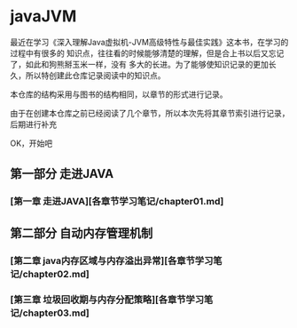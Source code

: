 # javaJVM

   最近在学习《深入理解Java虚拟机-JVM高级特性与最佳实践》这本书，在学习的过程中有很多的
知识点，往往看的时候能够清楚的理解，但是合上书以后又忘记了，如此和狗熊掰玉米一样，没有
多大的长进。为了能够使知识记录的更加长久，所以特创建此仓库记录阅读中的知识点。

   本仓库的结构采用与图书的结构相同，以章节的形式进行记录。

   由于在创建本仓库之前已经阅读了几个章节，所以本次先将其章节索引进行记录，后期进行补充

   OK，开始吧

## 第一部分 走进JAVA

### [第一章 走进JAVA][各章节学习笔记/chapter01.md]

## 第二部分 自动内存管理机制

### [第二章 java内存区域与内存溢出异常][各章节学习笔记/chapter02.md]

### [第三章 垃圾回收期与内存分配策略][各章节学习笔记/chapter03.md]
